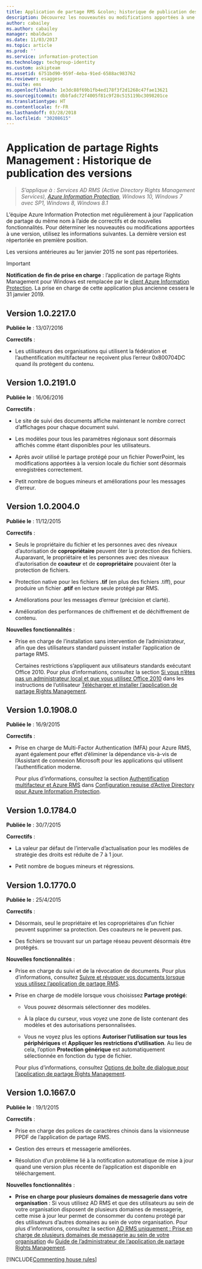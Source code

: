 ```yaml
---
title: Application de partage RMS &colon; historique de publication des versions - AIP
description: Découvrez les nouveautés ou modifications apportées à une version de l’application de partage Rights Management pour Windows.
author: cabailey
ms.author: cabailey
manager: mbaldwin
ms.date: 11/03/2017
ms.topic: article
ms.prod: ''
ms.service: information-protection
ms.technology: techgroup-identity
ms.custom: askipteam
ms.assetid: 6751bd90-959f-4eba-91ed-6588ac983762
ms.reviewer: esaggese
ms.suite: ems
ms.openlocfilehash: 1e3dc88f69b1fb4ed178f3f2d1268c47fae13621
ms.sourcegitcommit: dbbfadc72f4005f81c9f28c515119bc3098201ce
ms.translationtype: HT
ms.contentlocale: fr-FR
ms.lasthandoff: 03/28/2018
ms.locfileid: "30208615"
---
```

# <a name="rights-management-sharing-application-version-release-history"></a>Application de partage Rights Management : Historique de publication des versions

>*S’applique à : Services AD RMS (Active Directory Rights Management Services), [Azure Information Protection](https://azure.microsoft.com/pricing/details/information-protection), Windows 10, Windows 7 avec SP1, Windows 8, Windows 8.1*

L’équipe Azure Information Protection met régulièrement à jour l’application de partage du même nom à l’aide de correctifs et de nouvelles fonctionnalités. Pour déterminer les nouveautés ou modifications apportées à une version, utilisez les informations suivantes. La dernière version est répertoriée en première position.

Les versions antérieures au 1er janvier 2015 ne sont pas répertoriées.

> [!IMPORTANT]
> **Notification de fin de prise en charge** : l’application de partage Rights Management pour Windows est remplacée par le [client Azure Information Protection](aip-client.md). La prise en charge de cette application plus ancienne cessera le 31 janvier 2019. 

## <a name="version-1022170"></a>Version 1.0.2217.0

**Publiée le** : 13/07/2016

**Correctifs** :

- Les utilisateurs des organisations qui utilisent la fédération et l’authentification multifacteur ne reçoivent plus l’erreur 0x800704DC quand ils protègent du contenu.



## <a name="version-1021910"></a>Version 1.0.2191.0
**Publiée le** : 16/06/2016

**Correctifs** :

- Le site de suivi des documents affiche maintenant le nombre correct d’affichages pour chaque document suivi.

- Les modèles pour tous les paramètres régionaux sont désormais affichés comme étant disponibles pour les utilisateurs.

- Après avoir utilisé le partage protégé pour un fichier PowerPoint, les modifications apportées à la version locale du fichier sont désormais enregistrées correctement.

- Petit nombre de bogues mineurs et améliorations pour les messages d’erreur.


## <a name="version-1020040"></a>Version 1.0.2004.0
**Publiée le** : 11/12/2015

**Correctifs** :

-   Seuls le propriétaire du fichier et les personnes avec des niveaux d’autorisation de **copropriétaire** peuvent ôter la protection des fichiers. Auparavant, le propriétaire et les personnes avec des niveaux d’autorisation de **coauteur** et de **copropriétaire** pouvaient ôter la protection de fichiers.

-   Protection native pour les fichiers **.tif** (en plus des fichiers .tiff), pour produire un fichier **.ptif** en lecture seule protégé par RMS.

-   Améliorations pour les messages d’erreur (précision et clarté).

-   Amélioration des performances de chiffrement et de déchiffrement de contenu.

**Nouvelles fonctionnalités** :

-   Prise en charge de l’installation sans intervention de l’administrateur, afin que des utilisateurs standard puissent installer l’application de partage RMS.

    Certaines restrictions s’appliquent aux utilisateurs standards exécutant Office 2010. Pour plus d’informations, consultez la section [Si vous n’êtes pas un administrateur local et que vous utilisez Office 2010](install-sharing-app.md#if-you-are-not-a-local-administrator-and-use-office-2010) dans les instructions de l’utilisateur [Télécharger et installer l’application de partage Rights Management](install-sharing-app.md).

## <a name="version-1019080"></a>Version 1.0.1908.0
**Publiée le** : 16/9/2015

**Correctifs** :

-   Prise en charge de Multi-Factor Authentication (MFA) pour Azure RMS, ayant également pour effet d’éliminer la dépendance vis-à-vis de l’Assistant de connexion Microsoft pour les applications qui utilisent l’authentification moderne.

    Pour plus d’informations, consultez la section [Authentification multifacteur et Azure RMS](../get-started/requirements-azure-ad.md#multi-factor-authentication-mfa-and-azure-information-protection) dans [Configuration requise d’Active Directory pour Azure Information Protection](../get-started/requirements-azure-ad.md).

## <a name="version-1017840"></a>Version 1.0.1784.0
**Publiée le** : 30/7/2015

**Correctifs** :

-   La valeur par défaut de l’intervalle d’actualisation pour les modèles de stratégie des droits est réduite de 7 à 1 jour.

-   Petit nombre de bogues mineurs et régressions.

## <a name="version-1017700"></a>Version 1.0.1770.0
**Publiée le** : 25/4/2015

**Correctifs** :

-   Désormais, seul le propriétaire et les copropriétaires d’un fichier peuvent supprimer sa protection. Des coauteurs ne le peuvent pas.

-   Des fichiers se trouvant sur un partage réseau peuvent désormais être protégés.

**Nouvelles fonctionnalités** :

-   Prise en charge du suivi et de la révocation de documents. Pour plus d’informations, consultez [Suivre et révoquer vos documents lorsque vous utilisez l’application de partage RMS](sharing-app-track-revoke.md).

-   Prise en charge de modèle lorsque vous choisissez **Partage protégé**:

    -   Vous pouvez désormais sélectionner des modèles.

    -   À la place du curseur, vous voyez une zone de liste contenant des modèles et des autorisations personnalisées.

    -   Vous ne voyez plus les options **Autoriser l’utilisation sur tous les périphériques** et **Appliquer les restrictions d’utilisation**. Au lieu de cela, l’option **Protection générique** est automatiquement sélectionnée en fonction du type de fichier.

    Pour plus d’informations, consultez [Options de boîte de dialogue pour l’application de partage Rights Management](sharing-app-dialog-box.md).

## <a name="version-1016670"></a>Version 1.0.1667.0
**Publiée le** : 19/1/2015

**Correctifs** :

-   Prise en charge des polices de caractères chinois dans la visionneuse PPDF de l’application de partage RMS.

-   Gestion des erreurs et messagerie améliorées.

-   Résolution d’un problème lié à la notification automatique de mise à jour quand une version plus récente de l’application est disponible en téléchargement.

**Nouvelles fonctionnalités** :

-   **Prise en charge pour plusieurs domaines de messagerie dans votre organisation** : Si vous utilisez AD RMS et que des utilisateurs au sein de votre organisation disposent de plusieurs domaines de messagerie, cette mise à jour leur permet de consommer du contenu protégé par des utilisateurs d’autres domaines au sein de votre organisation. Pour plus d’informations, consultez la section [AD RMS uniquement : Prise en charge de plusieurs domaines de messagerie au sein de votre organisation](sharing-app-admin-guide.md#ad-rms-only-support-for-multiple-email-domains-within-your-organization) du [Guide de l’administrateur de l’application de partage Rights Management](sharing-app-admin-guide.md).

[!INCLUDE[Commenting house rules](../includes/houserules.md)]
